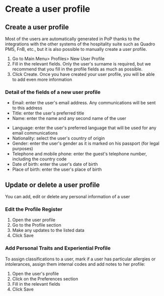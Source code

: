 # Create a user profile

## Create a user profile

Most of the users are automatically generated in PoP thanks to the integrations with the other systems of the hospitality suite such as Quadro PMS, FnB, etc., but it is also possible to manually create a user profile.

1. Go to Main Menu> Profiles> New User Profile
2. Fill in the relevant fields. Only the user's surname is required, but we recommend that you fill in the profile fields as much as possible.
3. Click Create. Once you have created your user profile, you will be able to add even more information

### Detail of the fields of a new user profile

- Email: enter the user's email address. Any communications will be sent to this address
- Title: enter the user's preferred title
- Name: enter the name and any second name of the user
* Language: enter the user's preferred language that will be used for any email communications
* Nationality: select the user's country of origin
* Gender: enter the user's gender as it is marked on his passport (for legal purposes)
* Telephone and mobile phone: enter the guest's telephone number, including the country code
* Date of birth: enter the user's date of birth
* Place of birth: enter the user's place of birth

## Update or delete a user profile

You can add, edit or delete any personal information of a user

### Edit the Profile Register

1. Open the user profile
2. Go to the Profile section
3. Make any updates to the listed data
4. Click Save

### Add Personal Traits and Experiential Profile

To assign classifications to a user, mark if a user has particular allergies or intolerances, assign them internal codes and add notes to her profile:

1. Open the user's profile
2. Click on the Preferences section
3. Fill in the relevant fields
4. Click Save